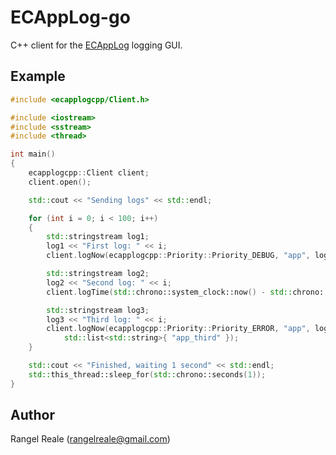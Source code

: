 # ECAppLog-go

C++ client for the [ECAppLog](https://github.com/RangelReale/ecapplog) logging GUI.

## Example

```cpp
#include <ecapplogcpp/Client.h>

#include <iostream>
#include <sstream>
#include <thread>

int main()
{
	ecapplogcpp::Client client;
	client.open();

	std::cout << "Sending logs" << std::endl;

	for (int i = 0; i < 100; i++)
	{
		std::stringstream log1;
		log1 << "First log: " << i;
		client.logNow(ecapplogcpp::Priority::Priority_DEBUG, "app", log1.str());

		std::stringstream log2;
		log2 << "Second log: " << i;
		client.logTime(std::chrono::system_clock::now() - std::chrono::hours(1), ecapplogcpp::Priority::Priority_INFORMATION, "app", log2.str());

		std::stringstream log3;
		log3 << "Third log: " << i;
		client.logNow(ecapplogcpp::Priority::Priority_ERROR, "app", log3.str(), "log 3 source",
			std::list<std::string>{ "app_third" });
	}

	std::cout << "Finished, waiting 1 second" << std::endl;
	std::this_thread::sleep_for(std::chrono::seconds(1));
}
```

## Author

Rangel Reale (rangelreale@gmail.com)
